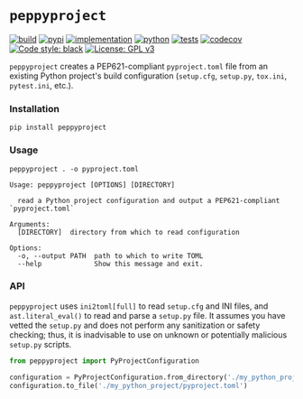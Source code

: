 # `peppyproject`

[![build](https://github.com/zacharyburnett/peppyproject/actions/workflows/build.yml/badge.svg)](https://github.com/zacharyburnett/peppyproject/actions/workflows/build.yml)
[![pypi](https://img.shields.io/pypi/v/peppyproject)](https://pypi.org/project/peppyproject)
[![implementation](https://img.shields.io/pypi/implementation/peppyproject)](https://pypi.org/project/peppyproject)
[![python](https://img.shields.io/pypi/pyversions/peppyproject)](https://pypi.org/project/peppyproject)
[![tests](https://github.com/zacharyburnett/peppyproject/actions/workflows/tests.yml/badge.svg)](https://github.com/zacharyburnett/peppyproject/actions/workflows/tests.yml)
[![codecov](https://codecov.io/github/zacharyburnett/peppyproject/branch/main/graph/badge.svg?token=AJ6SZMOP2N)](https://codecov.io/github/zacharyburnett/peppyproject)
[![Code style: black](https://img.shields.io/badge/code%20style-black-000000.svg)](https://github.com/psf/black)
[![License: GPL v3](https://img.shields.io/badge/License-GPLv3-blue.svg)](https://www.gnu.org/licenses/gpl-3.0)

`peppyproject` creates a PEP621-compliant `pyproject.toml` file from an existing Python project's build
configuration (`setup.cfg`, `setup.py`, `tox.ini`, `pytest.ini`, etc.).

### Installation

```shell
pip install peppyproject
```

### Usage

```
peppyproject . -o pyproject.toml
```

```
Usage: peppyproject [OPTIONS] [DIRECTORY]

  read a Python project configuration and output a PEP621-compliant `pyproject.toml`

Arguments:
  [DIRECTORY]  directory from which to read configuration

Options:
  -o, --output PATH  path to which to write TOML
  --help             Show this message and exit.
```

### API

`peppyproject` uses `ini2toml[full]` to read `setup.cfg` and INI files, and `ast.literal_eval()` to read and parse
a `setup.py` file. It assumes you have vetted the ``setup.py`` and does not perform any sanitization or safety checking;
thus, it is inadvisable to use on unknown or potentially malicious ``setup.py`` scripts.

```python
from peppyproject import PyProjectConfiguration

configuration = PyProjectConfiguration.from_directory('./my_python_project')
configuration.to_file('./my_python_project/pyproject.toml')
```
